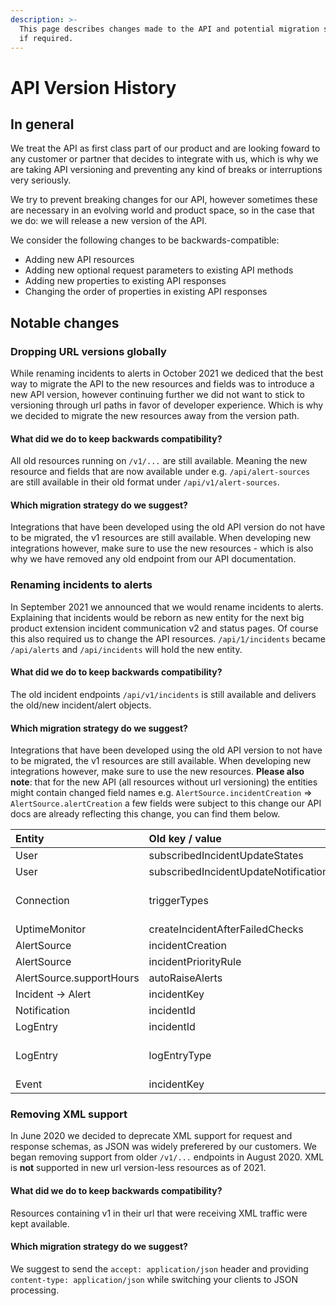 ```yaml
---
description: >-
  This page describes changes made to the API and potential migration strategies
  if required.
---
```


# API Version History

## In general

We treat the API as first class part of our product and are looking foward to any customer or partner that decides to integrate with us, which is why we are taking API versioning and preventing any kind of breaks or interruptions very seriously.

We try to prevent breaking changes for our API, however sometimes these are necessary in an evolving world and product space, so in the case that we do: we will release a new version of the API.

We consider the following changes to be backwards-compatible:

* Adding new API resources
* Adding new optional request parameters to existing API methods
* Adding new properties to existing API responses
* Changing the order of properties in existing API responses

## Notable changes

### Dropping URL versions globally

While renaming incidents to alerts in October 2021 we dediced that the best way to migrate the API to the new resources and fields was to introduce a new API version, however continuing further we did not want to stick to versioning through url paths in favor of developer experience. Which is why we decided to migrate the new resources away from the version path.

#### What did we do to keep backwards compatibility?

All old resources running on `/v1/...` are still available. Meaning the new resource and fields that are now available under e.g. `/api/alert-sources` are still available in their old format under `/api/v1/alert-sources`.

#### Which migration strategy do we suggest?

Integrations that have been developed using the old API version do not have to be migrated, the v1 resources are still available. When developing new integrations however, make sure to use the new resources - which is also why we have removed any old endpoint from our API documentation.

### Renaming incidents to alerts

In September 2021 we announced that we would rename incidents to alerts. Explaining that incidents would be reborn as new entity for the next big product extension incident communication v2 and status pages. Of course this also required us to change the API resources. `/api/1/incidents` became `/api/alerts` and `/api/incidents` will hold the new entity.

#### What did we do to keep backwards compatibility?

The old incident endpoints `/api/v1/incidents` is still available and delivers the old/new incident/alert objects.

#### Which migration strategy do we suggest?

Integrations that have been developed using the old API version to not have to be migrated, the v1 resources are still available. When developing new integrations however, make sure to use the new resources. **Please also note**: that for the new API \(all resources without url versioning\) the entities might contain changed field names e.g. `AlertSource.incidentCreation` =&gt; `AlertSource.alertCreation` a few fields were subject to this change our API docs are already reflecting this change, you can find them below.

| Entity | Old key / value | New key / value |
| :--- | :--- | :--- |
| User | subscribedIncidentUpdateStates | subscribedAlertUpdateStates |
| User | subscribedIncidentUpdateNotificationTypes | subscribedAlertUpdateNotificationTypes |
| Connection | triggerTypes | All values e.g. incident-created have been renamed accordingly e.g. alert-created |
| UptimeMonitor | createIncidentAfterFailedChecks | createAlertAfterFailedChecks |
| AlertSource | incidentCreation | alertCreation |
| AlertSource | incidentPriorityRule | alertPriorityRule |
| AlertSource.supportHours | autoRaiseAlerts | autoRaiseAlerts |
| Incident -&gt; Alert | incidentKey | alertKey |
| Notification | incidentId | alertId |
| LogEntry | incidentId | alertId |
| LogEntry | logEntryType | All values e.g. IncidentLogEntry have been renamed accordingly e.g. AlertLogEntry |
| Event | incidentKey | alertKey |

### Removing XML support

In June 2020 we decided to deprecate XML support for request and response schemas, as JSON was widely preferered by our customers. We began removing support from older `/v1/...` endpoints in August 2020. XML is **not** supported in new url version-less resources as of 2021.

#### What did we do to keep backwards compatibility?

Resources containing v1 in their url that were receiving XML traffic were kept available.

#### Which migration strategy do we suggest?

We suggest to send the `accept: application/json` header and providing `content-type: application/json` while switching your clients to JSON processing.

